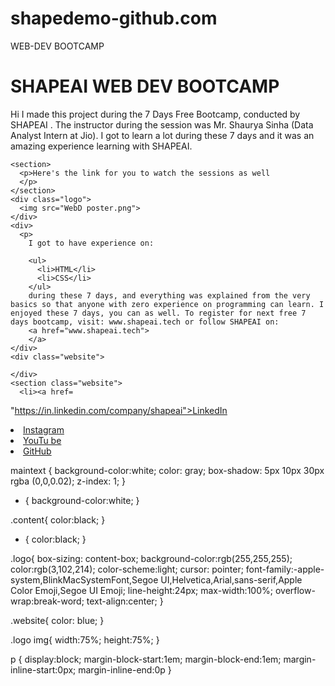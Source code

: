 # shapedemo-github.com
WEB-DEV BOOTCAMP
<html>
  <head>
    <meta charset="utf-8">
    <meta name="viewport" content="width=device-width">
    <title>repl.it</title>
    <link href="style.css" rel="stylesheet" type="text/css" />
  </head>
  <body>
    <div class="maintext">
    <h1>SHAPEAI WEB DEV BOOTCAMP</h1>
    </div>
    <div class="content"
    <p>
      Hi I made this project during the 7 Days Free Bootcamp, conducted by SHAPEAI . The instructor during the session was Mr. Shaurya Sinha (Data Analyst Intern at Jio). I got to learn a lot during these 7 days and it was an amazing experience learning with SHAPEAI.
    </div>
    
    <section>
      <p>Here's the link for you to watch the sessions as well
      </p>
    </section>
    <div class="logo">
      <img src="WebD poster.png">
    </div>
    <div>
      <p>
        I got to have experience on:
        
        <ul>
          <li>HTML</li>
          <li>CSS</li>
        </ul>
        during these 7 days, and everything was explained from the very basics so that anyone with zero experience on programming can learn. I enjoyed these 7 days, you can as well. To register for next free 7 days bootcamp, visit: www.shapeai.tech or follow SHAPEAI on:
        <a href="www.shapeai.tech">
        </a>
    </div>
    <div class="website">
      
    </div>
    <section class="website">
      <li><a href=
"https://in.linkedin.com/company/shapeai">LinkedIn</a>
<li><a href=
"https://www.instagram.com/shape.ai/?hl=en">Instagram</a>
<li><a
href=
"https://www.youtube.com/channel/UCTUvDLTW9meuDXWcbmISPdA">YouTu
be</a>
<li><a href=
"https://github.com/shapeai">GitHub</a>
    </section>
  </body>
</html>

maintext {
  background-color:white;
  color: gray;
  box-shadow: 5px 10px 30px rgba (0,0,0.02);
  z-index: 1;
}

* {
  background-color:white;
}

.content{
  color:black;
}

* {
  color:black;
}

.logo{
  box-sizing: content-box;
  background-color:rgb(255,255,255);
  color:rgb(3,102,214);
  color-scheme:light;
  cursor: pointer;
  font-family:-apple-system,BlinkMacSystemFont,Segoe UI,Helvetica,Arial,sans-serif,Apple Color Emoji,Segoe UI Emoji;
  line-height:24px;
  max-width:100%;
  overflow-wrap:break-word;
  text-align:center;
}

.website{
  color: blue;
}

.logo img{
  width:75%;
  height:75%;
}


p {
    display:block;
    margin-block-start:1em;
    margin-block-end:1em;
    margin-inline-start:0px;
    margin-inline-end:0p
}
